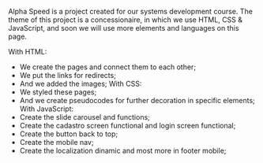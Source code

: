 Alpha Speed is a project created for our systems development course.
The theme of this project is a concessionaire, in which we use HTML, CSS & JavaScript, and soon we will use more elements and languages on this page.

With HTML:
- We create the pages and connect them to each other;
- We put the links for redirects;
- And we added the images;
With CSS:
- We styled these pages;
- And we create pseudocodes for further decoration in specific elements;
With JavaScript:
- Create the slide carousel and functions;
- Create the cadastro screen functional and login screen functional;
- Create the button back to top;
- Create the mobile nav;
- Create the localization dinamic and most more in footer mobile;
